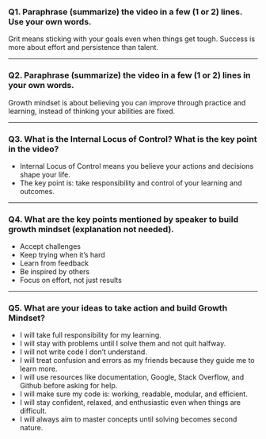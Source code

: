 ### Q1. Paraphrase (summarize) the video in a few (1 or 2) lines. Use your own words.  
Grit means sticking with your goals even when things get tough. Success is more about effort and persistence than talent.  

---

### Q2. Paraphrase (summarize) the video in a few (1 or 2) lines in your own words. 
Growth mindset is about believing you can improve through practice and learning, instead of thinking your abilities are fixed.  

---

### Q3. What is the Internal Locus of Control? What is the key point in the video?  
- Internal Locus of Control means you believe your actions and decisions shape your life.  
- The key point is: take responsibility and control of your learning and outcomes.  

---

### Q4. What are the key points mentioned by speaker to build growth mindset (explanation not needed).  
- Accept challenges  
- Keep trying when it’s hard  
- Learn from feedback  
- Be inspired by others  
- Focus on effort, not just results  

---

### Q5. What are your ideas to take action and build Growth Mindset?  
- I will take full responsibility for my learning.  
- I will stay with problems until I solve them and not quit halfway.  
- I will not write code I don’t understand.  
- I will treat confusion and errors as my friends because they guide me to learn more.  
- I will use resources like documentation, Google, Stack Overflow, and Github before asking for help.  
- I will make sure my code is: working, readable, modular, and efficient.  
- I will stay confident, relaxed, and enthusiastic even when things are difficult.  
- I will always aim to master concepts until solving becomes second nature.  
